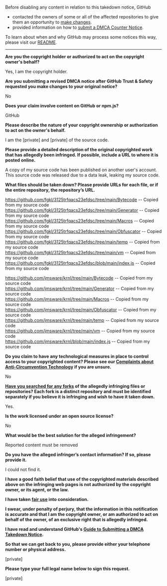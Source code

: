 Before disabling any content in relation to this takedown notice, GitHub
- contacted the owners of some or all of the affected repositories to give them an opportunity to [make changes](https://docs.github.com/en/github/site-policy/dmca-takedown-policy#a-how-does-this-actually-work).
- provided information on how to [submit a DMCA Counter Notice](https://docs.github.com/en/articles/guide-to-submitting-a-dmca-counter-notice).

To learn about when and why GitHub may process some notices this way, please visit our [README](https://github.com/github/dmca/blob/master/README.md#anatomy-of-a-takedown-notice).

---

**Are you the copyright holder or authorized to act on the copyright owner's behalf?**  
  
Yes, I am the copyright holder.  
  
**Are you submitting a revised DMCA notice after GitHub Trust & Safety requested you make changes to your original notice?**  
  
No  
  
**Does your claim involve content on GitHub or npm.js?**  
  
GitHub  
  
**Please describe the nature of your copyright ownership or authorization to act on the owner's behalf.**  
  
I am the [private] and [private] of the source code.  
  
**Please provide a detailed description of the original copyrighted work that has allegedly been infringed. If possible, include a URL to where it is posted online.**  
  
A copy of my source code has been published on another user's account. This source code was released due to a data leak, leaking my source code.  
  
**What files should be taken down? Please provide URLs for each file, or if the entire repository, the repository’s URL.**  
  
https://github.com/fgkl/3125trfqacs23efdsc/tree/main/Bytecode -- Copied from my source code  
https://github.com/fgkl/3125trfqacs23efdsc/tree/main/Generator -- Copied from my source code  
https://github.com/fgkl/3125trfqacs23efdsc/tree/main/Macros -- Copied from my source code  
https://github.com/fgkl/3125trfqacs23efdsc/tree/main/Obfuscator -- Copied from my source code  
https://github.com/fgkl/3125trfqacs23efdsc/tree/main/temp -- Copied from my source code  
https://github.com/fgkl/3125trfqacs23efdsc/tree/main/vm -- Copied from my source code  
https://github.com/fgkl/3125trfqacs23efdsc/blob/main/index.js -- Copied from my source code  
  
https://github.com/jmsware/krnl/tree/main/Bytecode -- Copied from my source code  
https://github.com/jmsware/krnl/tree/main/Generator -- Copied from my source code  
https://github.com/jmsware/krnl/tree/main/Macros -- Copied from my source code  
https://github.com/jmsware/krnl/tree/main/Obfuscator -- Copied from my source code  
https://github.com/jmsware/krnl/tree/main/temp -- Copied from my source code  
https://github.com/jmsware/krnl/tree/main/vm -- Copied from my source code  
https://github.com/jmsware/krnl/blob/main/index.js -- Copied from my source code  
  
**Do you claim to have any technological measures in place to control access to your copyrighted content? Please see our <a href="https://docs.github.com/articles/guide-to-submitting-a-dmca-takedown-notice#complaints-about-anti-circumvention-technology">Complaints about Anti-Circumvention Technology</a> if you are unsure.**  
  
No  
  
**<a href="https://docs.github.com/articles/dmca-takedown-policy#b-what-about-forks-or-whats-a-fork">Have you searched for any forks</a> of the allegedly infringing files or repositories? Each fork is a distinct repository and must be identified separately if you believe it is infringing and wish to have it taken down.**  
  
Yes.  
  
**Is the work licensed under an open source license?**  
  
No  
  
**What would be the best solution for the alleged infringement?**  
  
Reported content must be removed  
  
**Do you have the alleged infringer’s contact information? If so, please provide it.**  
  
I could not find it.  
  
**I have a good faith belief that use of the copyrighted materials described above on the infringing web pages is not authorized by the copyright owner, or its agent, or the law.**  
  
**I have taken <a href="https://www.lumendatabase.org/topics/22">fair use</a> into consideration.**  
  
**I swear, under penalty of perjury, that the information in this notification is accurate and that I am the copyright owner, or am authorized to act on behalf of the owner, of an exclusive right that is allegedly infringed.**  
  
**I have read and understand GitHub's <a href="https://docs.github.com/articles/guide-to-submitting-a-dmca-takedown-notice/">Guide to Submitting a DMCA Takedown Notice</a>.**  
  
**So that we can get back to you, please provide either your telephone number or physical address.**  
  
[private]
  
**Please type your full legal name below to sign this request.**  
  
[private]
